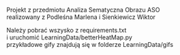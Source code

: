 Projekt z przedmiotu Analiza Sematyczna Obrazu ASO </br>
realizowany z Podleśna Marlena i Sienkiewicz Wiktor </br>

Należy pobrać wszysko z requirements.txt </br>
i uruchomić LearningData/betterHeatMap.py </br>
przykładowe gify znajdują się w folderze LearningData/gifs 